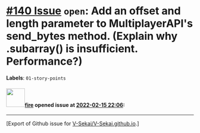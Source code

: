 # [\#140 Issue](https://github.com/V-Sekai/V-Sekai.github.io/issues/140) `open`: Add an offset and length parameter to MultiplayerAPI's send_bytes method. (Explain why .subarray() is insufficient. Performance?)
**Labels**: `01-story-points`


#### <img src="https://avatars.githubusercontent.com/u/32321?u=c2e06a3d2b49a467aa907e54aa259516440267cc&v=4" width="50">[fire](https://github.com/fire) opened issue at [2022-02-15 22:06](https://github.com/V-Sekai/V-Sekai.github.io/issues/140):






-------------------------------------------------------------------------------



[Export of Github issue for [V-Sekai/V-Sekai.github.io](https://github.com/V-Sekai/V-Sekai.github.io).]
